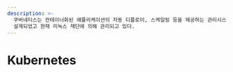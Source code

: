 ```yaml
---
description: >-
  쿠버네티스는 컨테이너화된 애플리케이션의 자동 디플로이, 스케일링 등을 제공하는 관리시스템으로, 오픈 소스 기반이다. 원래 구글에 의해
  설계되었고 현재 리눅스 재단에 의해 관리되고 있다.
---
```


# Kubernetes

